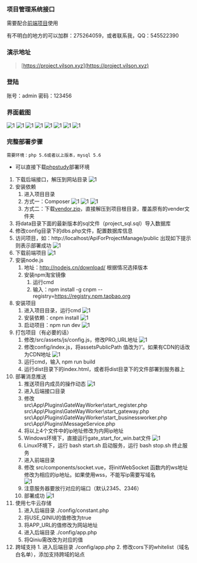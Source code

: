 ### 项目管理系统接口

需要配合[前端项目](https://github.com/a54552239/projectManage)使用

有不明白的地方的可以加群：275264059，或者联系我，QQ：545522390
### 演示地址
> [https://project.vilson.xyz](https://project.vilson.xyz)

### 登陆 ###
账号：admin 密码：123456
### 界面截图
![1](https://static.vilson.xyz/1.png)
![1](https://static.vilson.xyz/2.png)
![1](https://static.vilson.xyz/3.png)
![1](https://static.vilson.xyz/4.png)
![1](https://static.vilson.xyz/5.png)
![1](https://static.vilson.xyz/6.png)
![1](https://static.vilson.xyz/7.png)
![1](https://static.vilson.xyz/8.png)

### 完整部署步骤 ###
```
需要环境：php 5.6或者以上版本，mysql 5.6
```
- 可以直接下载[phpstudy](http://phpstudy.php.cn/phpstudy/PhpStudy20180211.zip)部署环境
1. 下载后端接口，解压到网站目录
 ![1](https://static.vilson.xyz/help/图片1.png)
 2. 安装依赖
    1. 进入项目目录
    2. 方式一：Composer
    ![1](https://static.vilson.xyz/help/图片2.png)
    ![1](https://static.vilson.xyz/help/图片3.png)
    ![1](https://static.vilson.xyz/help/图片4.png)
    3. 方式二：下载[vendor.zip](https://static.vilson.xyz/help/vendor.zip)，直接解压到项目根目录，覆盖原有的vender文件夹
3. 将data目录下面的最新版本的sql文件（project_sql.sql）导入数据库
4. 修改config目录下的dbs.php文件，配置数据库信息
5. 访问项目，如：http://localhost/ApiForProjectManage/public 出现如下提示则表示部署成功
![1](https://static.vilson.xyz/help/图片5.png)
6. 下载前端项目
![1](https://static.vilson.xyz/help/图片6.png)
7. 安装node.js
    1. 地址：http://nodejs.cn/download/ 根据情况选择版本
    2. 安装npm淘宝镜像
        1. 运行cmd
        2. 输入：npm install -g cnpm --registry=https://registry.npm.taobao.org
8. 安装项目
    1. 进入项目目录，运行cmd
    ![1](https://static.vilson.xyz/help/图片7.png)
    2. 安装依赖：cnpm install
    ![1](https://static.vilson.xyz/help/图片8.png)
    3. 启动项目：npm run dev
    ![1](https://static.vilson.xyz/help/图片9.png)
9. 打包项目（有必要的话）
    1. 修改/src/assets/js/config.js，修改PRO_URL地址
    ![1](https://static.vilson.xyz/help/图片11.png)
    2. 修改config/index.js，将assetsPublicPath 值改为‘/’。如果有CDN的话改为CDN地址
    ![1](https://static.vilson.xyz/help/图片12.png)
    3. 运行cmd，输入 npm run build
    4. 运行dist目录下的index.html，或者将dist目录下的文件部署到服务器上
10. 部署消息推送
    1. 推送项目内成员的操作动态
    ![1](https://static.vilson.xyz/help/图片13.png)
    2. 进入后端接口目录
    3. 修改  
    src\App\Plugins\GateWayWorker\start_register.php   
    src\App\Plugins\GateWayWorker\start_gateway.php   
    src\App\Plugins\GateWayWorker\start_businessworker.php  
    src\App\Plugins\MessageService.php  
    4. 将以上4个文件中的ip地址修改为内网ip地址
    5. Windows环境下，直接运行gate_start_for_win.bat文件
    ![1](https://static.vilson.xyz/help/图片14.png)
    6. Linux环境下，运行 bash start.sh 启动服务，运行 bash stop.sh 终止服务
    7. 进入前端目录
    8. 修改 src/components/socket.vue，将initWebSocket 函数内的ws地址修改为相应的ip地址。如果使用wss，不能写ip需要写域名  
    ![1](https://static.vilson.xyz/help/图片15.png)
    9. 注意服务器要放行对应的端口（默认2345、2346）  
    10. 部署成功
    ![1](https://static.vilson.xyz/help/图片16.png)
11. 使用七牛云存储
    1. 进入后端目录 ./config/constant.php
    2. 将USE_QINIU的值修改为true
    3. 将APP_URL的值修改为网站地址
    4. 进入后端目录  ./config/app.php
    5. 将Qiniu需改改为对应的值
12. 跨域支持
        1. 进入后端目录 ./config/app.php
        2. 修改cors下的whitelist（域名白名单），添加支持跨域的站点


        

